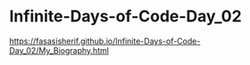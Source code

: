 # Infinite-Days-of-Code-Day_02

https://fasasisherif.github.io/Infinite-Days-of-Code-Day_02/My_Biography.html
